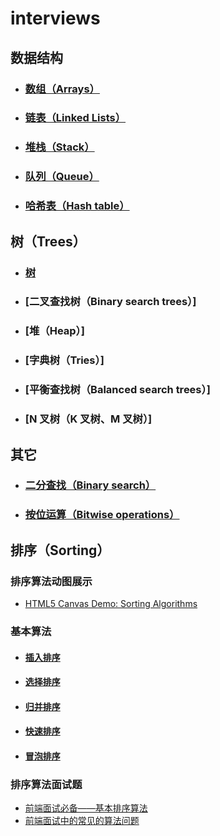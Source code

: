 # interviews

## 数据结构

- ### [数组（Arrays）](https://developer.mozilla.org/zh-CN/docs/Web/JavaScript/Reference/Global_Objects/Array)
- ### [链表（Linked Lists）](http://www.cnblogs.com/en-heng/p/6385910.html)
- ### [堆栈（Stack）](https://zh.wikipedia.org/wiki/%E5%A0%86%E6%A0%88)
- ### [队列（Queue）](https://zh.wikipedia.org/wiki/%E9%98%9F%E5%88%97)
- ### [哈希表（Hash table）](https://zh.wikipedia.org/wiki/%E5%93%88%E5%B8%8C%E8%A1%A8)

## 树（Trees）

- ### [树](https://zh.wikipedia.org/wiki/%E6%A0%91)
- ### [二叉查找树（Binary search trees）]
- ### [堆（Heap）]
- ### [字典树（Tries）]
- ### [平衡查找树（Balanced search trees）]
- ### [N 叉树（K 叉树、M 叉树）]


## 其它

- ### [二分查找（Binary search）](https://zh.wikipedia.org/wiki/%E4%BA%8C%E5%88%86%E6%90%9C%E7%B4%A2%E7%AE%97%E6%B3%95)
- ### [按位运算（Bitwise operations）](https://baike.baidu.com/item/%E4%BD%8D%E8%BF%90%E7%AE%97/6888804?fr=aladdin)


## 排序（Sorting）

### 排序算法动图展示
- [HTML5 Canvas Demo: Sorting Algorithms](http://math.hws.edu/eck/jsdemo/sortlab.html)

### 基本算法
- #### [插入排序](https://zh.wikipedia.org/wiki/%E6%8F%92%E5%85%A5%E6%8E%92%E5%BA%8F)
- #### [选择排序](https://zh.wikipedia.org/wiki/%E9%80%89%E6%8B%A9%E6%8E%92%E5%BA%8F)
- #### [归并排序](https://zh.wikipedia.org/wiki/%E5%BD%92%E5%B9%B6%E6%8E%92%E5%BA%8F)
- #### [快速排序](https://zh.wikipedia.org/wiki/%E5%BF%AB%E9%80%9F%E6%8E%92%E5%BA%8F)
- #### [冒泡排序](https://zh.wikipedia.org/wiki/%E5%86%92%E6%B3%A1%E6%8E%92%E5%BA%8F)

### 排序算法面试题
- [前端面试必备——基本排序算法](https://mp.weixin.qq.com/s/mpSwqxDra6krU0sHAm-0eg)
- [前端面试中的常见的算法问题](http://www.jackpu.com/qian-duan-mian-shi-zhong-de-chang-jian-de-suan-fa-wen-ti/)
